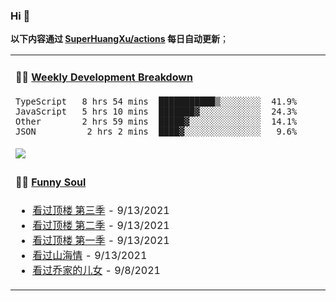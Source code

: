 
### Hi 👋

**以下内容通过 <a href="https://github.com/SuperHuangXu/SuperHuangXu/actions" target="_blank">SuperHuangXu/actions</a> 每日自动更新**；

<table width="800px">
<tr>
<td valign="top" width="50%">

#### 🏊‍♂️ <a href="https://gist.github.com/SuperHuangXu/d3e32e70ad1d22b5a3c5e8fc3c67dcc5" target="_blank">Weekly Development Breakdown</a>


```text
TypeScript   8 hrs 54 mins  ███████████▒░░░░░░░░  41.9%
JavaScript   5 hrs 10 mins  ███████▓░░░░░░░░░░░░  24.3%
Other        2 hrs 59 mins  █████▓░░░░░░░░░░░░░░  14.1%
JSON          2 hrs 2 mins  ████▓░░░░░░░░░░░░░░░   9.6%
```


</td>
</tr>
<tr>
<td valign="top" width="50%">
<a href="https://github.com/SuperHuangXu">
  <img align="center" src="https://github-readme-stats.vercel.app/api/top-langs/?username=SuperHuangXu&layout=compact&theme=radical" />
</a>
</td>
</tr>
<tr>
<td valign="top" width="50%">

#### 🤾‍♂️ <a href="https://www.douban.com/people/135404786/" target="_blank">Funny Soul</a>

* <a href='http://movie.douban.com/subject/35306372/' target='_blank'>看过顶楼 第三季</a> - 9/13/2021
* <a href='http://movie.douban.com/subject/35306371/' target='_blank'>看过顶楼 第二季</a> - 9/13/2021
* <a href='http://movie.douban.com/subject/34937895/' target='_blank'>看过顶楼 第一季</a> - 9/13/2021
* <a href='http://movie.douban.com/subject/35033654/' target='_blank'>看过山海情</a> - 9/13/2021
* <a href='http://movie.douban.com/subject/34792295/' target='_blank'>看过乔家的儿女</a> - 9/8/2021

</td>
</tr>
</table>
